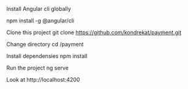 Install Angular cli globally

npm install -g @angular/cli

Clone this project 
git clone https://github.com/kondrekat/payment.git
 
 Change directory
 cd /payment
 
 Install dependensies
 npm install
 
 Run the project
 ng serve
 
 Look at http://localhost:4200
 
